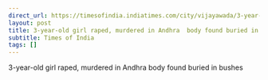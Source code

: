 ```yaml
---
direct_url: https://timesofindia.indiatimes.com/city/vijayawada/3-year-old-girl-raped-murdered-in-andhra-pradesh-body-found-buried-in-bushes/articleshow/114872357.cms
layout: post
title: 3-year-old girl raped, murdered in Andhra  body found buried in bushes
subtitle: Times of India
tags: []
---
```


3-year-old girl raped, murdered in Andhra  body found buried in bushes
